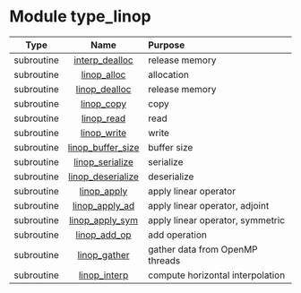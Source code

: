 # Module type_linop

| Type | Name | Purpose |
| :--: | :--: | :---------- |
| subroutine | [interp_dealloc](https://github.com/JCSDA/saber/tree/develop/src/saber/bump/type_linop.F90#L75) | release memory |
| subroutine | [linop_alloc](https://github.com/JCSDA/saber/tree/develop/src/saber/bump/type_linop.F90#L95) | allocation |
| subroutine | [linop_dealloc](https://github.com/JCSDA/saber/tree/develop/src/saber/bump/type_linop.F90#L125) | release memory |
| subroutine | [linop_copy](https://github.com/JCSDA/saber/tree/develop/src/saber/bump/type_linop.F90#L145) | copy |
| subroutine | [linop_read](https://github.com/JCSDA/saber/tree/develop/src/saber/bump/type_linop.F90#L187) | read |
| subroutine | [linop_write](https://github.com/JCSDA/saber/tree/develop/src/saber/bump/type_linop.F90#L239) | write |
| subroutine | [linop_buffer_size](https://github.com/JCSDA/saber/tree/develop/src/saber/bump/type_linop.F90#L290) | buffer size |
| subroutine | [linop_serialize](https://github.com/JCSDA/saber/tree/develop/src/saber/bump/type_linop.F90#L313) | serialize |
| subroutine | [linop_deserialize](https://github.com/JCSDA/saber/tree/develop/src/saber/bump/type_linop.F90#L385) | deserialize |
| subroutine | [linop_apply](https://github.com/JCSDA/saber/tree/develop/src/saber/bump/type_linop.F90#L463) | apply linear operator |
| subroutine | [linop_apply_ad](https://github.com/JCSDA/saber/tree/develop/src/saber/bump/type_linop.F90#L570) | apply linear operator, adjoint |
| subroutine | [linop_apply_sym](https://github.com/JCSDA/saber/tree/develop/src/saber/bump/type_linop.F90#L626) | apply linear operator, symmetric |
| subroutine | [linop_add_op](https://github.com/JCSDA/saber/tree/develop/src/saber/bump/type_linop.F90#L693) | add operation |
| subroutine | [linop_gather](https://github.com/JCSDA/saber/tree/develop/src/saber/bump/type_linop.F90#L738) | gather data from OpenMP threads |
| subroutine | [linop_interp](https://github.com/JCSDA/saber/tree/develop/src/saber/bump/type_linop.F90#L777) | compute horizontal interpolation |
